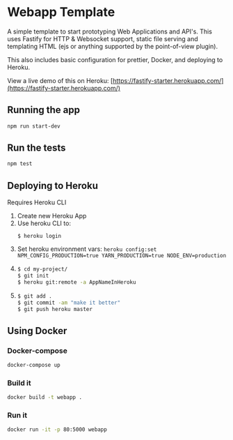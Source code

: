 # Webapp Template

A simple template to start prototyping Web Applications and API's. This uses Fastify for HTTP & Websocket support, static file serving and templating HTML (ejs or anything supported by the point-of-view plugin).

This also includes basic configuration for prettier, Docker, and deploying to Heroku.

View a live demo of this on Heroku: [https://fastify-starter.herokuapp.com/](https://fastify-starter.herokuapp.com/)

## Running the app

```bash
npm run start-dev
```

## Run the tests

```bash
npm test
```

## Deploying to Heroku

Requires Heroku CLI

1. Create new Heroku App
1. Use heroku CLI to:
   ```
   $ heroku login
   ```
1. Set heroku environment vars: `heroku config:set NPM_CONFIG_PRODUCTION=true YARN_PRODUCTION=true NODE_ENV=production`
1. ```bash
   $ cd my-project/
   $ git init
   $ heroku git:remote -a AppNameInHeroku
   ```
1. ```bash
   $ git add .
   $ git commit -am "make it better"
   $ git push heroku master
   ```

## Using Docker

### Docker-compose

```bash
docker-compose up
```

### Build it

```bash
docker build -t webapp .
```

### Run it

```bash
docker run -it -p 80:5000 webapp
```
